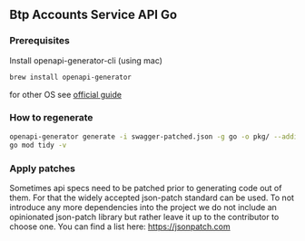 ## Btp Accounts Service API Go

### Prerequisites
Install openapi-generator-cli (using mac)
```bash
brew install openapi-generator
```
for other OS see [official guide](https://openapi-generator.tech/docs/installation)

### How to regenerate
```bash
openapi-generator generate -i swagger-patched.json -g go -o pkg/ --additional-properties=generateInterfaces=true
go mod tidy -v
```

### Apply patches
Sometimes api specs need to be patched prior to generating code out of them. 
For that the widely accepted json-patch standard can be used. To not introduce any more dependencies into the project
we do not include an opinionated json-patch library but rather leave it up to the contributor to choose one. 
You can find a list here: https://jsonpatch.com
